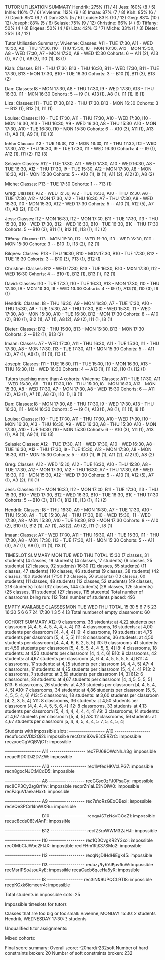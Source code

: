 TUTOR UTILISATION SUMMARY
Hendrik: 275% (11 / 4)
Jess: 160% (8 / 5)
Inhle: 116% (7 / 6)
Vivienne: 112% (9 / 8)
Imaan: 87% (7 / 8)
Kiah: 85% (6 / 7)
David: 85% (6 / 7)
Dan: 83% (5 / 6)
Louise: 83% (10 / 12)
Greg: 83% (10 / 12)
Joseph: 83% (5 / 6)
Selasie: 75% (9 / 12)
Christine: 66% (4 / 6)
Tiffany: 50% (4 / 8)
Bilqees: 50% (4 / 8)
Liza: 42% (3 / 7)
Miche: 33% (1 / 3)
Dieter: 25% (3 / 12)

Tutor Utilisation Summary:
Vivienne:
  Classes: A11 - TUE 17:30, A11 - WED 16:30, A8 - THU 17:30, I10 - THU 15:30, I8 - MON 16:30, A13 - MON 15:30, A8 - WED 17:30, A7 - MON 17:30, A8 - WED 15:30
  Cohorts: 6 -- A11 (2), A13 (1), A7 (1), A8 (3), I10 (1), I8 (1)

Kiah:
  Classes: B11 - THU 17:30, B13 - THU 16:30, B11 - WED 17:30, B11 - TUE 17:30, B13 - MON 17:30, B10 - TUE 16:30
  Cohorts: 3 -- B10 (1), B11 (3), B13 (2)

Dan:
  Classes: I8 - MON 17:30, A8 - THU 17:30, I9 - WED 17:30, A13 - THU 16:30, I11 - MON 16:30
  Cohorts: 5 -- I9 (1), A13 (1), A8 (1), I11 (1), I8 (1)

Liza:
  Classes: I11 - TUE 17:30, B12 - THU 17:30, B13 - MON 16:30
  Cohorts: 3 -- B12 (1), B13 (1), I11 (1)

Louise:
  Classes: I10 - TUE 17:30, A11 - THU 17:30, A10 - WED 17:30, I10 - MON 16:30, A13 - THU 16:30, A9 - WED 16:30, A8 - THU 15:30, A10 - MON 17:30, A10 - TUE 16:30, I10 - MON 15:30
  Cohorts: 6 -- A10 (3), A11 (1), A13 (1), A8 (1), A9 (1), I10 (3)

Inhle:
  Classes: I12 - TUE 16:30, I12 - MON 16:30, I11 - THU 17:30, I12 - WED 17:30, A12 - THU 16:30, I9 - TUE 17:30, I11 - WED 16:30
  Cohorts: 4 -- I9 (1), A12 (1), I11 (2), I12 (3)

Selasie:
  Classes: A12 - TUE 17:30, A11 - WED 17:30, A10 - WED 16:30, A8 - TUE 16:30, A12 - THU 17:30, I9 - TUE 15:30, A12 - MON 17:30, A8 - MON 16:30, A11 - MON 15:30
  Cohorts: 5 -- A10 (1), I9 (1), A11 (2), A12 (3), A8 (2)

Miche:
  Classes: P13 - TUE 17:30
  Cohorts: 1 -- P13 (1)

Greg:
  Classes: A12 - WED 15:30, A12 - TUE 16:30, A10 - THU 15:30, A8 - TUE 17:30, A12 - MON 17:30, A12 - THU 16:30, A7 - THU 17:30, A8 - WED 16:30, I10 - MON 15:30, A12 - WED 17:30
  Cohorts: 5 -- A10 (1), A12 (5), A7 (1), A8 (2), I10 (1)

Jess:
  Classes: I12 - MON 16:30, I12 - MON 17:30, B11 - TUE 17:30, I13 - THU 15:30, B10 - WED 17:30, B12 - WED 16:30, B10 - TUE 16:30, B10 - THU 17:30
  Cohorts: 5 -- B10 (3), B11 (1), B12 (1), I13 (1), I12 (2)

Tiffany:
  Classes: I13 - MON 16:30, I12 - WED 15:30, I13 - WED 16:30, B10 - MON 15:30
  Cohorts: 3 -- B10 (1), I13 (2), I12 (1)

Bilqees:
  Classes: P13 - THU 16:30, B10 - MON 17:30, B10 - TUE 17:30, B12 - TUE 16:30
  Cohorts: 3 -- B10 (2), P13 (1), B12 (1)

Christine:
  Classes: B12 - WED 17:30, B13 - TUE 16:30, B10 - MON 17:30, I12 - WED 16:30
  Cohorts: 4 -- B10 (1), B12 (1), B13 (1), I12 (1)

David:
  Classes: I10 - TUE 17:30, I10 - TUE 16:30, A13 - MON 17:30, I10 - THU 17:30, I9 - MON 16:30, I8 - WED 16:30
  Cohorts: 4 -- I9 (1), A13 (1), I10 (3), I8 (1)

Hendrik:
  Classes: I8 - THU 16:30, A9 - MON 16:30, A7 - TUE 17:30, A10 - THU 15:30, A9 - TUE 15:30, A8 - THU 17:30, B10 - WED 15:30, I11 - WED 17:30, A8 - MON 15:30, A10 - TUE 16:30, B12 - MON 17:30
  Cohorts: 8 -- A10 (2), B10 (1), B12 (1), A7 (1), A8 (2), A9 (2), I11 (1), I8 (1)

Dieter:
  Classes: B12 - THU 15:30, B13 - MON 16:30, B13 - MON 17:30
  Cohorts: 2 -- B12 (1), B13 (2)

Imaan:
  Classes: A7 - WED 17:30, A11 - THU 16:30, A11 - TUE 15:30, I11 - THU 17:30, A8 - MON 17:30, I13 - TUE 17:30, A11 - MON 15:30
  Cohorts: 5 -- A11 (3), A7 (1), A8 (1), I11 (1), I13 (1)

Joseph:
  Classes: I11 - TUE 16:30, I11 - TUE 15:30, I10 - MON 16:30, A13 - THU 16:30, I12 - WED 16:30
  Cohorts: 4 -- A13 (1), I11 (2), I10 (1), I12 (1)

Tutors teaching more than 4 cohorts:
Vivienne:
  Classes: A11 - TUE 17:30, A11 - WED 16:30, A8 - THU 17:30, I10 - THU 15:30, I8 - MON 16:30, A13 - MON 15:30, A8 - WED 17:30, A7 - MON 17:30, A8 - WED 15:30
  Cohorts: 6 -- A11 (2), A13 (1), A7 (1), A8 (3), I10 (1), I8 (1)

Dan:
  Classes: I8 - MON 17:30, A8 - THU 17:30, I9 - WED 17:30, A13 - THU 16:30, I11 - MON 16:30
  Cohorts: 5 -- I9 (1), A13 (1), A8 (1), I11 (1), I8 (1)

Louise:
  Classes: I10 - TUE 17:30, A11 - THU 17:30, A10 - WED 17:30, I10 - MON 16:30, A13 - THU 16:30, A9 - WED 16:30, A8 - THU 15:30, A10 - MON 17:30, A10 - TUE 16:30, I10 - MON 15:30
  Cohorts: 6 -- A10 (3), A11 (1), A13 (1), A8 (1), A9 (1), I10 (3)

Selasie:
  Classes: A12 - TUE 17:30, A11 - WED 17:30, A10 - WED 16:30, A8 - TUE 16:30, A12 - THU 17:30, I9 - TUE 15:30, A12 - MON 17:30, A8 - MON 16:30, A11 - MON 15:30
  Cohorts: 5 -- A10 (1), I9 (1), A11 (2), A12 (3), A8 (2)

Greg:
  Classes: A12 - WED 15:30, A12 - TUE 16:30, A10 - THU 15:30, A8 - TUE 17:30, A12 - MON 17:30, A12 - THU 16:30, A7 - THU 17:30, A8 - WED 16:30, I10 - MON 15:30, A12 - WED 17:30
  Cohorts: 5 -- A10 (1), A12 (5), A7 (1), A8 (2), I10 (1)

Jess:
  Classes: I12 - MON 16:30, I12 - MON 17:30, B11 - TUE 17:30, I13 - THU 15:30, B10 - WED 17:30, B12 - WED 16:30, B10 - TUE 16:30, B10 - THU 17:30
  Cohorts: 5 -- B10 (3), B11 (1), B12 (1), I13 (1), I12 (2)

Hendrik:
  Classes: I8 - THU 16:30, A9 - MON 16:30, A7 - TUE 17:30, A10 - THU 15:30, A9 - TUE 15:30, A8 - THU 17:30, B10 - WED 15:30, I11 - WED 17:30, A8 - MON 15:30, A10 - TUE 16:30, B12 - MON 17:30
  Cohorts: 8 -- A10 (2), B10 (1), B12 (1), A7 (1), A8 (2), A9 (2), I11 (1), I8 (1)

Imaan:
  Classes: A7 - WED 17:30, A11 - THU 16:30, A11 - TUE 15:30, I11 - THU 17:30, A8 - MON 17:30, I13 - TUE 17:30, A11 - MON 15:30
  Cohorts: 5 -- A11 (3), A7 (1), A8 (1), I11 (1), I13 (1)


TIMESLOT SUMMARY
        MON     TUE     WED     THU     TOTAL
15:30   (7 classes, 31 students)        (4 classes, 19 students)        (4 classes, 17 students)        (6 classes, 25 students)        (21 classes, 92 students)
16:30   (12 classes, 55 students)       (11 classes, 47 students)       (10 classes, 46 students)       (9 classes, 38 students)        (42 classes, 186 students)
17:30   (13 classes, 58 students)       (13 classes, 60 students)       (11 classes, 48 students)       (12 classes, 52 students)       (49 classes, 218 students)
Total   (32 classes, 144 students)      (28 classes, 126 students)      (25 classes, 111 students)      (27 classes, 115 students)
Total number of classrooms being run: 112
Total number of students placed: 496


EMPTY AVAILABLE CLASSES
        MON     TUE     WED     THU     TOTAL
15:30   5       6       7       5       23
16:30   5       6       6       7       24
17:30   1       3       5       4       13
Total number of empty classrooms: 60


COHORT SUMMARY
A12:    9 classrooms,   38 students:    at 4,22 students per classroom  [4, 4, 5, 4, 5, 4, 4, 4, 4]
I13:    4 classrooms,   16 students:    at 4,00 students per classroom  [4, 4, 4, 4]
I9:     4 classrooms,   19 students:    at 4,75 students per classroom  [5, 4, 5, 5]
I11:    8 classrooms,   36 students:    at 4,50 students per classroom  [4, 4, 4, 6, 6, 2, 5, 5]
I10:    9 classrooms,   41 students:    at 4,56 students per classroom  [5, 4, 5, 5, 4, 4, 5, 5, 4]
I8:     4 classrooms,   18 students:    at 4,50 students per classroom  [4, 4, 4, 6]
B10:    9 classrooms,   42 students:    at 4,67 students per classroom  [4, 6, 4, 4, 5, 5, 5, 5, 4]
B11:    4 classrooms,   17 students:    at 4,25 students per classroom  [4, 4, 4, 5]
A7:     4 classrooms,   17 students:    at 4,25 students per classroom  [5, 4, 4, 4]
P13:    2 classrooms,   7 students:     at 3,50 students per classroom  [4, 3]
B12:    6 classrooms,   28 students:    at 4,67 students per classroom  [4, 4, 5, 5, 5, 5]
B13:    6 classrooms,   26 students:    at 4,33 students per classroom  [4, 4, 5, 4, 4, 5]
A10:    7 classrooms,   34 students:    at 4,86 students per classroom  [5, 5, 4, 5, 5, 4, 6]
A13:    5 classrooms,   18 students:    at 3,60 students per classroom  [4, 2, 3, 5, 4]
A11:    8 classrooms,   36 students:    at 4,50 students per classroom  [4, 4, 4, 4, 5, 5, 6, 4]
I12:    8 classrooms,   33 students:    at 4,13 students per classroom  [5, 4, 4, 4, 4, 4, 4, 4]
A9:     3 classrooms,   14 students:    at 4,67 students per classroom  [5, 4, 5]
A8:     12 classrooms,  56 students:    at 4,67 students per classroom  [5, 4, 4, 5, 4, 4, 5, 7, 5, 4, 5, 4]


Students with impossible slots:
------------------ A10 ------------------
recufucdxVDk2Qi2i: impossible
recOzm8XwB6CERZrC: impossible
reczxoeCgVOjBVjCT: impossible

------------------ A11 ------------------
rec7FU68OWcNhJr3g: impossible
recaeI9D0IDJ2D7ZW: impossible

------------------ A13 ------------------
rec1lwfedHKVcLPG7: impossible
recn8gocNJOtMCdD5: impossible

------------------ A8 ------------------
recGGsc0zFJ0PsaCy: impossible
rec8CP3Cy2sgQrfhv: impossible
recprZh1aLE5NQiW0: impossible
recPJquVfaekaHxxt: impossible

------------------ A9 ------------------
rec7sYoRzGEoOBexi: impossible
recVQe3PCn14mWXRu: impossible

------------------ B10 ------------------
recqaJS7zNaVGCoZ1: impossible
recuc8cds08EvIAnF: impossible

------------------ B12 ------------------
recfZBrpWWM32JHJf: impossible

------------------ I10 ------------------
rec1QDOvgKR2Y3xoi: impossible
recOMbCtJWoc2FIJX: impossible
recIFHm1RjK37SMo2: impossible

------------------ I12 ------------------
recqNgDIHdHiEgk45: impossible

------------------ I13 ------------------
recbzyRyKAiEpv6uW: impossible
recMsrIPSoJsouXyE: impossible
recaCacb6qJeHa5yR: impossible

------------------ I8 ------------------
rec3iNN9UPQCL9TI8: impossible
recpKGxk6icmxerr4: impossible

Total students in impossible slots: 25

Impossible timeslots for tutors:



Classes that are too big or too small:
Vivienne, MONDAY 15:30: 2 students
Hendrik, WEDNESDAY 17:30: 2 students


Unqualified tutor assignments:


Mixed cohorts:


Final score summary:
Overall score: -20hard/-232soft
Number of hard constraints broken: 20
Number of soft constraints broken: 232